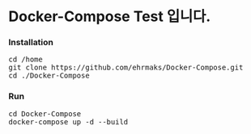 # Docker-Compose Test 입니다.
### Installation
<pre>
cd /home
git clone https://github.com/ehrmaks/Docker-Compose.git
cd ./Docker-Compose
</pre>

### Run
<pre>
cd Docker-Compose
docker-compose up -d --build
</pre>
